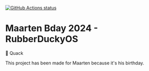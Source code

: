 [![GitHub Actions status](https://github.com/mentosmenno2/maarten-bday-2024/workflows/Build%20%26%20test/badge.svg)](https://github.com/mentosmenno2/maarten-bday-2024/actions)

# Maarten Bday 2024 - RubberDuckyOS

🦆 Quack

This project has been made for Maarten because it's his birthday.
